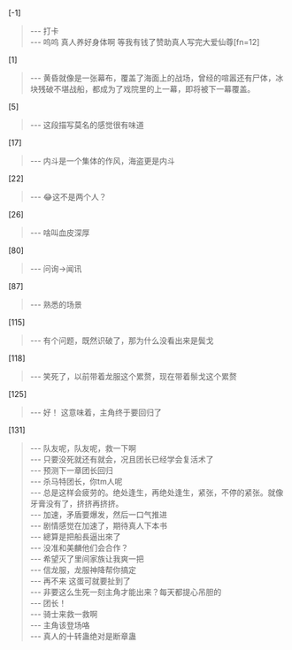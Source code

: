 
[-1] 
>--- 打卡<br>
>--- 呜呜 真人养好身体啊 等我有钱了赞助真人写完大爱仙尊[fn=12]<br>

[1] 
>--- 黄昏就像是一张幕布，覆盖了海面上的战场，曾经的喧嚣还有尸体，冰块残破不堪战船，都成为了戏院里的上一幕，即将被下一幕覆盖。<br>

[5] 
>--- 这段描写莫名的感觉很有味道<br>

[17] 
>--- 内斗是一个集体的作风，海盗更是内斗<br>

[22] 
>--- 😂这不是两个人？<br>

[26] 
>--- 啥叫血皮深厚<br>

[80] 
>--- 问询→闻讯<br>

[87] 
>--- 熟悉的场景<br>

[115] 
>--- 有个问题，既然识破了，那为什么没看出来是鬓戈<br>

[118] 
>--- 笑死了，以前带着龙服这个累赘，现在带着鬃戈这个累赘<br>

[125] 
>--- 好！
这意味着，主角终于要回归了<br>

[131] 
>--- 队友呢，队友呢，救一下啊<br>
>--- 只要没死就还有就会，况且团长已经学会复活术了<br>
>--- 预测下一章团长回归<br>
>--- 杀马特团长，你tm人呢<br>
>--- 总是这样会疲劳的。绝处逢生，再绝处逢生，紧张，不停的紧张。就像牙膏没有了，挤挤再挤挤。<br>
>--- 加速，矛盾要爆发，然后一口气推进<br>
>--- 剧情感觉在加速了，期待真人下本书<br>
>--- 總算是把船長逼出來了<br>
>--- 没准和美麟他们会合作？<br>
>--- 希望灭了里间家族让我爽一把<br>
>--- 信龙服，龙服神降帮你搞定<br>
>--- 再不来 这蛋可就要扯到了<br>
>--- 非要这么生死一刻主角才能出来？每天都提心吊胆的<br>
>--- 团长！<br>
>--- 骑士来救一救啊<br>
>--- 主角该登场咯<br>
>--- 真人的十转蛊绝对是断章蛊<br>
